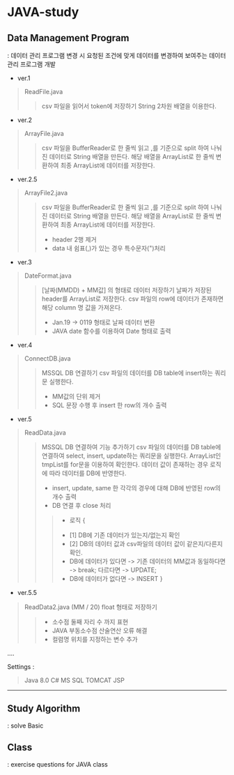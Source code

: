  # JAVA-study
 
 ## Data Management Program
: 데이터 관리 프로그램 변경 시
요청된 조건에 맞게 데이터를 변경하여 보여주는
데이터 관리 프로그램 개발

 * ver.1
> ReadFile.java
>> csv 파일을 읽어서 token에 저장하기
>> String 2차원 배열을 이용한다.


 * ver.2
> ArrayFile.java
>> csv 파일을 BufferReader로 한 줄씩 읽고
>> ,를 기준으로 split 하여 나눠진 데이터로 String 배열을 만든다.
>> 해당 배열을 ArrayList로 한 줄씩 변환하여
>> 최종 ArrayList에 데이터를 저장한다.


 * ver.2.5
> ArrayFile2.java
>> csv 파일을 BufferReader로 한 줄씩 읽고
>> ,를 기준으로 split 하여 나눠진 데이터로 String 배열을 만든다.
>> 해당 배열을 ArrayList로 한 줄씩 변환하여
>> 최종 ArrayList에 데이터를 저장한다.
>> - header 2행 제거
>> - data 내 쉼표(,)가 있는 경우 특수문자(")처리


 * ver.3
> DateFormat.java
>> [날짜(MMDD) + MM값] 의 형태로 데이터 저장하기
>> 날짜가 저장된 header를 ArrayList로 저장한다.
>> csv 파일의 row에 데이터가 존재하면 해당 column 명 값을 가져온다.
>> - Jan.19 -> 0119 형태로 날짜 데이터 변환
>> - JAVA date 함수를 이용하여 Date 형태로 출력


 * ver.4
> ConnectDB.java
>> MSSQL DB 연결하기
>> csv 파일의 데이터를 DB table에 insert하는 쿼리문 실행한다.
>> - MM값의 단위 제거
>> - SQL 문장 수행 후 insert 한 row의 개수 출력

 * ver.5
> ReadData.java
>> MSSQL DB 연결하여 기능 추가하기
>> csv 파일의 데이터를 DB table에 연결하여
>> select, insert, update하는 쿼리문을 실행한다.
>> ArrayList인 tmpList를 for문을 이용하여 확인한다.
>> 데이터 값이 존재하는 경우 로직에 따라 데이터를 DB에 반영한다.
>> - insert, update, same 한 각각의 경우에 대해 DB에 반영된 row의 개수 출력
>> - DB 연결 후 close 처리
>>> * 로직 {
>>> - [1] DB에 기존 데이터가 있는지/없는지 확인
>>> - [2] DB의 데이터 값과 csv파일의 데이터 값이 같은지/다른지 확인.
>>> - DB에 데이터가 있다면 -> 기존 데이터의 MM값과 동일하다면 -> break; 다르다면 -> UPDATE;
>>> - DB에 데이터가 없다면 -> INSERT
>>> }


 * ver.5.5
> ReadData2.java (MM / 20) float 형태로 저장하기
 >> - 소수점 둘째 자리 수 까지 표현
 >> - JAVA 부동소수점 산술연산 오류 해결
 >> - 컬렴명 위치를 지정하는 변수 추가
 >> 

....

 
 Settings : 
 > Java 8.0
 > C#
 > MS SQL
 > TOMCAT
 > JSP
 
 
 ---------------

## Study Algorithm
: solve Basic 

## Class
: exercise questions for JAVA class


